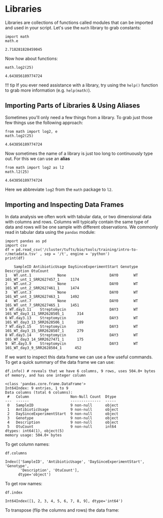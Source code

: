 # Libraries

Libraries are collections of functions called modules that can be imported and used in your script. Let's use the `math` library to grab constants:

```
import math
math.e
```

```
2.718281828459045
```

Now how about functions:

```
math.log2(25)
```

```
4.643856189774724
```

!!! tip
    If you ever need assistance with a library, try using the `help()` function to grab more information (e.g. `help(math)`).
    
## Importing Parts of Libraries & Using Aliases

Sometimes you'll only need a few things from a library. To grab just those few things use the following approach:

```
from math import log2, e
math.log2(25)
```

```
4.643856189774724
```

Now sometimes the name of a library is just too long to continuously type out. For this we can use an **alias**

```
from math import log2 as l2
math.l2(25)
```

```
4.643856189774724
```

Here we abbreviate `log2` from the `math` package to `l2`.

## Importing and Inspecting Data Frames 

In data analysis we often work with tabular data, or two dimensional data with columns and rows. Columns will typically contain the same type of data and rows will be one sample with different observations. We commonly read in tabular data using the `pandas` module:

```
import pandas as pd
import csv
df = pd.read_csv('/cluster/tufts/bio/tools/training/intro-to-r/metadata.tsv' , sep = '/t', engine = 'python')
print(df)
```

```
    SampleID AntibioticUsage DaySinceExperimentStart Genotype                 Description OtuCount
1   WT.unt.1            None                    DAY0       WT   16S_WT_unt_1_SRR2627457_1     1174
2   WT.unt.2            None                    DAY0       WT   16S_WT_unt_2_SRR2627461_1     1474
3   WT.unt.3            None                    DAY0       WT   16S_WT_unt_3_SRR2627463_1     1492
4   WT.unt.7            None                    DAY0       WT   16S_WT_unt_7_SRR2627465_1     1451
5 WT.day3.11    Streptomycin                    DAY3       WT 16S_WT_day3_11_SRR2628505_1      314
6 WT.day3.13    Streptomycin                    DAY3       WT 16S_WT_day3_13_SRR2628506_1      189
7 WT.day3.15    Streptomycin                    DAY3       WT 16S_WT_day3_15_SRR2628507_1      279
8 WT.day3.14    Streptomycin                    DAY3       WT 16S_WT_day3_14_SRR2627471_1      175
9  WT.day3.9    Streptomycin                    DAY3       WT  16S_WT_day3_9_SRR2628504_1      452
```

If we want to inspect this data frame we can use a few useful commands. To get a quick summary of the data frame we can use:

```
df.info() # reveals that we have 6 columns, 9 rows, uses 504.0+ bytes of memory, and has one integer column
```

```
<class 'pandas.core.frame.DataFrame'>
Int64Index: 9 entries, 1 to 9
Data columns (total 6 columns):
 #   Column                   Non-Null Count  Dtype 
---  ------                   --------------  ----- 
 0   SampleID                 9 non-null      object
 1   AntibioticUsage          9 non-null      object
 2   DaySinceExperimentStart  9 non-null      object
 3   Genotype                 9 non-null      object
 4   Description              9 non-null      object
 5   OtuCount                 9 non-null      int64 
dtypes: int64(1), object(5)
memory usage: 504.0+ bytes
```

To get column names:

```
df.columns
```

```
Index(['SampleID', 'AntibioticUsage', 'DaySinceExperimentStart', 'Genotype',
       'Description', 'OtuCount'],
      dtype='object')
```

To get row names:

```
df.index
```

```
Int64Index([1, 2, 3, 4, 5, 6, 7, 8, 9], dtype='int64')
```

To transpose (flip the columns and rows) the data frame:

```
```

```
```

